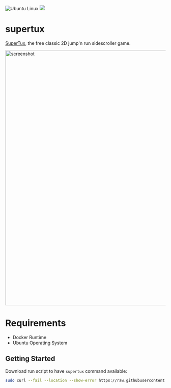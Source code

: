 ![Ubuntu Linux](https://img.shields.io/badge/tested-ubuntu-green.svg) [![](https://images.microbadger.com/badges/image/suckowbiz/supertux.svg)](https://microbadger.com/images/suckowbiz/supertux "Get your own image badge on microbadger.com")

# supertux

[SuperTux](https://supertuxproject.org/), the free classic 2D jump'n run sidescroller game.

<img src="https://www.supertux.org/images/0_5_1/0_5_1_3.png" alt="screenshot" width="800" />

# Requirements

- Docker Runtime
- Ubuntu Operating System

## Getting Started

Download run script to have `supertux` command available:

```bash
sudo curl --fail --location --show-error https://raw.githubusercontent.com/suckowbiz/dockerside/master/supertux/supertux -o /usr/local/bin/supertux && sudo chmod +x /usr/local/bin/supertux
```